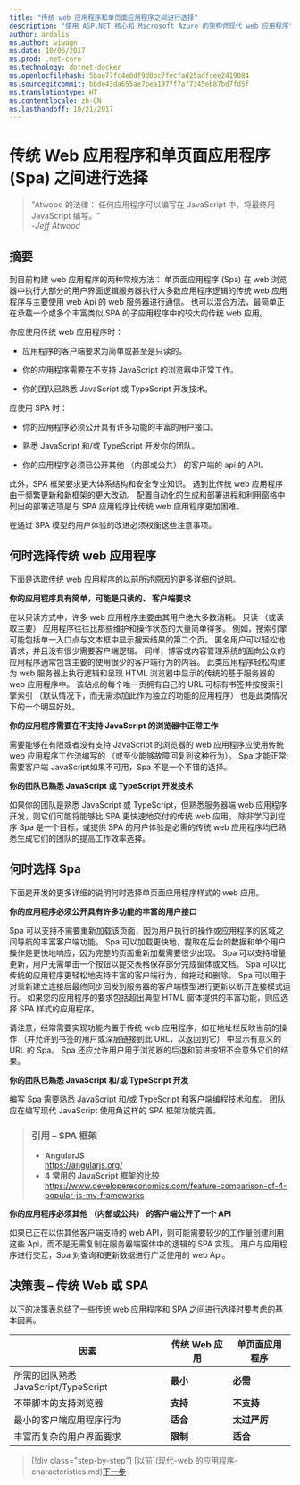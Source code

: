 ```yaml
---
title: "传统 web 应用程序和单页面应用程序之间进行选择"
description: "使用 ASP.NET 核心和 Microsoft Azure 的架构师现代 web 应用程序"
author: ardalis
ms.author: wiwagn
ms.date: 10/06/2017
ms.prod: .net-core
ms.technology: dotnet-docker
ms.openlocfilehash: 5bae77fc4e0df9d0bc7fecfad25adfcee2419084
ms.sourcegitcommit: bbde43da655ae7bea1977f7af7345eb87bd7fd5f
ms.translationtype: HT
ms.contentlocale: zh-CN
ms.lasthandoff: 10/21/2017
---
```

# <a name="choose-between-traditional-web-apps-and-single-page-apps-spas"></a>传统 Web 应用程序和单页面应用程序 (Spa) 之间进行选择

> "Atwood 的法律： 任何应用程序可以编写在 JavaScript 中，将最终用 JavaScript 编写。"  
> _\-Jeff Atwood_

## <a name="summary"></a>摘要

到目前构建 web 应用程序的两种常规方法： 单页面应用程序 (Spa) 在 web 浏览器中执行大部分的用户界面逻辑服务器执行大多数应用程序逻辑的传统 web 应用程序与主要使用 web Api 的 web 服务器进行通信。 也可以混合方法，最简单正在承载一个或多个丰富类似 SPA 的子应用程序中的较大的传统 web 应用。

你应使用传统 web 应用程序时：

-   应用程序的客户端要求为简单或甚至是只读的。

-   你的应用程序需要在不支持 JavaScript 的浏览器中正常工作。

-   你的团队已熟悉 JavaScript 或 TypeScript 开发技术。

应使用 SPA 时：

-   你的应用程序必须公开具有许多功能的丰富的用户接口。

-   熟悉 JavaScript 和/或 TypeScript 开发你的团队。

-   你的应用程序必须已公开其他 （内部或公共） 的客户端的 api 的 API。

此外，SPA 框架要求更大体系结构和安全专业知识。 遇到比传统 web 应用程序由于频繁更新和新框架的更大改动。 配置自动化的生成和部署进程和利用窗格中列出的部署选项是与 SPA 应用程序比传统 web 应用程序更加困难。

在通过 SPA 模型的用户体验的改进必须权衡这些注意事项。

## <a name="when-to-choose-traditional-web-apps"></a>何时选择传统 web 应用程序

下面是选取传统 web 应用程序的以前所述原因的更多详细的说明。

**你的应用程序具有简单，可能是只读的、 客户端要求**

在以只读方式中，许多 web 应用程序主要由其用户绝大多数消耗。 只读 （或读取主要） 应用程序往往比那些维护和操作状态的大量简单得多。 例如，搜索引擎可能包括单一入口点与文本框中显示搜索结果的第二个页。 匿名用户可以轻松地请求，并且没有很少需要客户端逻辑。 同样，博客或内容管理系统的面向公众的应用程序通常包含主要的使用很少的客户端行为的内容。 此类应用程序轻松构建为 web 服务器上执行逻辑和呈现 HTML 浏览器中显示的传统的基于服务器的 web 应用程序中。 该站点的每个唯一页拥有自己的 URL 可标有书签并按搜索引擎索引 （默认情况下，而无需添加此作为独立的功能的应用程序） 也是此类情况下的一个明显好处。

**你的应用程序需要在不支持 JavaScript 的浏览器中正常工作**

需要能够在有限或者没有支持 JavaScript 的浏览器的 web 应用程序应使用传统 web 应用程序工作流编写的 （或至少能够故障回复到这种行为）。 Spa 才能正常; 需要客户端 JavaScript如果不可用，Spa 不是一个不错的选择。

**你的团队已熟悉 JavaScript 或 TypeScript 开发技术**

如果你的团队是熟悉 JavaScript 或 TypeScript，但熟悉服务器端 web 应用程序开发，则它们可能将能够比 SPA 更快速地交付的传统 web 应用。 除非学习到程序 Spa 是一个目标，或提供 SPA 的用户体验是必需的传统 web 应用程序均已熟悉生成它们的团队的提高工作效率选择。

## <a name="when-to-choose-spas"></a>何时选择 Spa

下面是开发的更多详细的说明何时选择单页面应用程序样式的 web 应用。

**你的应用程序必须公开具有许多功能的丰富的用户接口**

Spa 可以支持不需要重新加载该页面，因为用户执行的操作或应用程序的区域之间导航的丰富客户端功能。 Spa 可以加载更快地，提取在后台的数据和单个用户操作是更快地响应，因为完整的页面重新加载需要很少出现。 Spa 可以支持增量更新，用户无需单击一个按钮以提交表格保存部分完成窗体或文档。 Spa 可以比传统的应用程序更轻松地支持丰富的客户端行为，如拖动和删除。 Spa 可以用于对重新建立连接后最终同步回发到服务器的客户端模型进行更新以断开连接模式运行。 如果您的应用程序的要求包括超出典型 HTML 窗体提供的丰富功能，则应选择 SPA 样式的应用程序。

请注意，经常需要实现功能内置于传统 web 应用程序，如在地址栏反映当前的操作 （并允许到书签的用户或深层链接到此 URL，以返回到它） 中显示有意义的 URL 的 Spa。 Spa 还应允许用户用于浏览器的后退和前进按钮不会意外它们的结果。

**你的团队已熟悉 JavaScript 和/或 TypeScript 开发**

编写 Spa 需要熟悉 JavaScript 和/或 TypeScript 和客户端编程技术和库。 团队应在编写现代 JavaScript 使用角这样的 SPA 框架功能完善。

> ### <a name="references--spa-frameworks"></a>引用 – SPA 框架
> - **AngularJS**  
> <https://angularjs.org/>
> - **4 常用的 JavaScript 框架的比较**  
> <https://www.developereconomics.com/feature-comparison-of-4-popular-js-mv-frameworks>

**你的应用程序必须其他 （内部或公共） 的客户端公开了一个 API**

如果已正在以供其他客户端支持的 web API，则可能需要较少的工作量创建利用这些 Api，而不是无需复制在服务器端窗体中的逻辑的 SPA 实现。 用户与应用程序进行交互，Spa 对查询和更新数据进行广泛使用的 web Api。

## <a name="decision-table--traditional-web-or-spa"></a>决策表 – 传统 Web 或 SPA

以下的决策表总结了一些传统 web 应用程序和 SPA 之间进行选择时要考虑的基本因素。

  | **因素** | **传统 Web 应用** | **单页面应用程序** |
  |---|---|---|
  | 所需的团队熟悉 JavaScript/TypeScript | **最小** | **必需** |
  | 不带脚本的支持浏览器 | **支持** | **不支持** |
  | 最小的客户端应用程序行为 | **适合** | **太过严厉** |
  | 丰富而复杂的用户界面要求 | **限制** | **适合** |

>[!div class="step-by-step"]
[以前](现代-web 的应用程序-characteristics.md)[下一步](architectural-principles.md)
